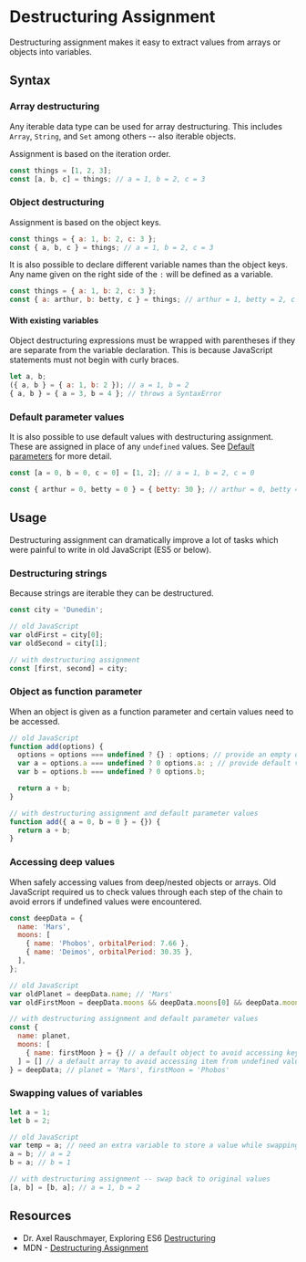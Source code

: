 # Destructuring Assignment

Destructuring assignment makes it easy to extract values from arrays or objects into variables.

## Syntax

### Array destructuring

Any iterable data type can be used for array destructuring. This includes `Array`, `String`, and `Set` among others -- also iterable objects.

Assignment is based on the iteration order.

```javascript
const things = [1, 2, 3];
const [a, b, c] = things; // a = 1, b = 2, c = 3
```

### Object destructuring

Assignment is based on the object keys.

```javascript
const things = { a: 1, b: 2, c: 3 };
const { a, b, c } = things; // a = 1, b = 2, c = 3
```

It is also possible to declare different variable names than the object keys.
Any name given on the right side of the `:` will be defined as a variable.

```javascript
const things = { a: 1, b: 2, c: 3 };
const { a: arthur, b: betty, c } = things; // arthur = 1, betty = 2, c = 3
```

#### With existing variables

Object destructuring expressions must be wrapped with parentheses if they are separate from the variable declaration.
This is because JavaScript statements must not begin with curly braces.

```javascript
let a, b;
({ a, b } = { a: 1, b: 2 }); // a = 1, b = 2
{ a, b } = { a = 3, b = 4 }; // throws a SyntaxError
```

### Default parameter values

It is also possible to use default values with destructuring assignment.
These are assigned in place of any `undefined` values.
See [Default parameters](./default-parameters.md) for more detail.

```javascript
const [a = 0, b = 0, c = 0] = [1, 2]; // a = 1, b = 2, c = 0

const { arthur = 0, betty = 0 } = { betty: 30 }; // arthur = 0, betty = 30
```

## Usage

Destructuring assignment can dramatically improve a lot of tasks which were painful to write in old JavaScript (ES5 or below).

### Destructuring strings

Because strings are iterable they can be destructured.

```javascript
const city = 'Dunedin';

// old JavaScript
var oldFirst = city[0];
var oldSecond = city[1];

// with destructuring assignment
const [first, second] = city;
```

### Object as function parameter

When an object is given as a function parameter and certain values need to be accessed.

```javascript
// old JavaScript
function add(options) {
  options = options === undefined ? {} : options; // provide an empty object if options is not defined
  var a = options.a === undefined ? 0 options.a: ; // provide default value if object value is not defined
  var b = options.b === undefined ? 0 options.b;

  return a + b;
}

// with destructuring assignment and default parameter values
function add({ a = 0, b = 0 } = {}) {
  return a + b;
}
```

### Accessing deep values

When safely accessing values from deep/nested objects or arrays.
Old JavaScript required us to check values through each step of the chain to avoid errors if undefined values were encountered.

```javascript
const deepData = {
  name: 'Mars',
  moons: [
    { name: 'Phobos', orbitalPeriod: 7.66 },
    { name: 'Deimos', orbitalPeriod: 30.35 },
  ],
};

// old JavaScript
var oldPlanet = deepData.name; // 'Mars'
var oldFirstMoon = deepData.moons && deepData.moons[0] && deepData.moons[0].name; // 'Phobos'

// with destructuring assignment and default parameter values
const {
  name: planet,
  moons: [
    { name: firstMoon } = {} // a default object to avoid accessing key from undefined value
  ] = [] // a default array to avoid accessing item from undefined value
} = deepData; // planet = 'Mars', firstMoon = 'Phobos'
```

### Swapping values of variables

```javascript
let a = 1;
let b = 2;

// old JavaScript
var temp = a; // need an extra variable to store a value while swapping
a = b; // a = 2
b = a; // b = 1

// with destructuring assignment -- swap back to original values
[a, b] = [b, a]; // a = 1, b = 2
```

## Resources

* Dr. Axel Rauschmayer, Exploring ES6 [Destructuring](http://exploringjs.com/es6/ch_destructuring.html)
* MDN - [Destructuring Assignment](https://developer.mozilla.org/en/docs/Web/JavaScript/Reference/Operators/Destructuring_assignment)

